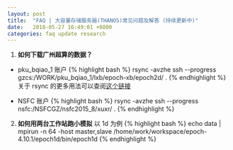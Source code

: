 ```yaml
---
layout: post
title:  "FAQ | 大容量存储服务器(THANOS)常见问题及解答 (持续更新中)"
date:   2018-05-27 16:49:01 +0800
categories: faq update research
---
```


1. **如何下载广州超算的数据？**
  * pku_bqiao_1 账户
	{% highlight bash %}
	rsync -avzhe ssh --progress  gzcs:/WORK/pku_bqiao_1/lxb/epoch-xb/epoch2d/ .
	{% endhighlight %}
	关于 rsync 的更多用法可以查阅[这个链接](https://www.tecmint.com/rsync-local-remote-file-synchronization-commands/)

  * NSFC 账户
	{% highlight bash %}
	rsync -avzhe ssh --progress  nsfc:/NSFCGZ/nsfc2015_8/xuxr/ .
	{% endhighlight %}

2. **如何用两台工作站跑小模拟**
    以 1d 为例
	{% highlight bash %}
	echo data | mpirun -n 64 -host master,slave
	/home/work/workspace/epoch-4.10.1/epoch1d/bin/epoch1d
	{% endhighlight %}




